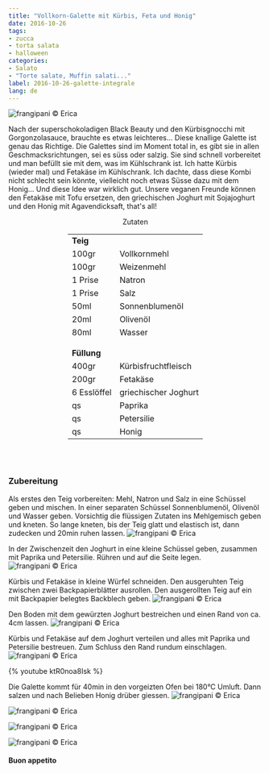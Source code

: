 ```yaml
---
title: "Vollkorn-Galette mit Kürbis, Feta und Honig"
date: 2016-10-26
tags:
- zucca
- torta salata
- halloween
categories:
- Salato
- "Torte salate, Muffin salati..."
label: 2016-10-26-galette-integrale
lang: de
---
```

![](../2016-10-26-galette-integrale-alla-zucca-con-feta-e-miele/header.jpg "frangipani © Erica")

Nach der superschokoladigen Black Beauty und den Kürbisgnocchi mit Gorgonzolasauce, brauchte es etwas leichteres... Diese knallige Galette ist genau das Richtige. Die Galettes sind im Moment total in, es gibt sie in allen Geschmacksrichtungen, sei es süss oder salzig. Sie sind schnell vorbereitet und man befüllt sie mit dem, was im Kühlschrank ist. Ich hatte Kürbis (wieder mal) und Fetakäse im Kühlschrank. Ich dachte, dass diese Kombi nicht schlecht sein könnte, vielleicht noch etwas Süsse dazu mit dem Honig... Und diese Idee war wirklich gut. Unsere veganen Freunde können den Fetakäse mit Tofu ersetzen, den griechischen Joghurt mit Sojajoghurt und den Honig mit Agavendicksaft, that's all!

<div id="wrapper" style="text-align: center">
  <div id="yourdiv" style="display: inline-block;">
    <div class="ingredients">
      <div class="ingredients-title">Zutaten</div>
      <table>
        <tbody>
          <tr>
            <td colspan="2"><b>Teig</b></td>
          </tr>
          <tr>
            <td>100gr</td>
            <td>Vollkornmehl</td>
          </tr>
          <tr>
            <td>100gr</td>
            <td>Weizenmehl</td>
          </tr>
          <tr>
            <td>1 Prise</td>
            <td>Natron</td>
          </tr>
          <tr>
            <td>1 Prise</td>
            <td>Salz</td>
          </tr>
          <tr>
            <td>50ml</td>
            <td>Sonnenblumenöl</td>
          </tr>
          <tr>
            <td>20ml</td>
            <td>Olivenöl</td>
          </tr>
          <tr>
            <td>80ml</td>
            <td>Wasser</td>
          </tr>
          <tr style="height: 15px;"></tr>
          <tr>          
            <td colspan="2"><b>Füllung</b></td>
          </tr>
          <tr>
            <td>400gr</td>
            <td>Kürbisfruchtfleisch</td>
          </tr>
          <tr>
            <td>200gr</td>
            <td>Fetakäse</td>
          </tr>
          <tr>
            <td>6 Esslöffel</td>
            <td>griechischer Joghurt</td>
          </tr>
          <tr>
            <td>qs</td>
            <td>Paprika</td>
          </tr>
          <tr>
            <td>qs</td>
            <td>Petersilie</td>
          </tr>
          <tr>
            <td>qs</td>
            <td>Honig</td>
          </tr>
        </tbody>
      </table>
      <br></br>
    </div>
  </div>
</div>


<h3>
  <font color="grey">
    <i class="fa fa-cogs"></i>
  </font> Zubereitung
</h3>

Als erstes den Teig vorbereiten: Mehl, Natron und Salz in eine Schüssel geben und mischen. In einer separaten Schüssel Sonnenblumenöl, Olivenöl und Wasser geben. Vorsichtig die flüssigen Zutaten ins Mehlgemisch geben und kneten. So lange kneten, bis der Teig glatt und elastisch ist, dann zudecken und 20min ruhen lassen.
![](../2016-10-26-galette-integrale-alla-zucca-con-feta-e-miele/impasto.jpg "frangipani © Erica")

In der Zwischenzeit den Joghurt in eine kleine Schüssel geben, zusammen mit Paprika und Petersilie. Rühren und auf die Seite legen.
![](../2016-10-26-galette-integrale-alla-zucca-con-feta-e-miele/yogurt.jpg "frangipani © Erica")

Kürbis und Fetakäse in kleine Würfel schneiden. Den ausgeruhten Teig zwischen zwei Backpapierblätter ausrollen. Den ausgerollten Teig auf ein mit Backpapier belegtes Backblech geben.
![](../2016-10-26-galette-integrale-alla-zucca-con-feta-e-miele/impastosteso.jpg "frangipani © Erica")

Den Boden mit dem gewürzten Joghurt bestreichen und einen Rand von ca. 4cm lassen.
![](../2016-10-26-galette-integrale-alla-zucca-con-feta-e-miele/base.jpg "frangipani © Erica")

Kürbis und Fetakäse auf dem Joghurt verteilen und alles mit Paprika und Petersilie bestreuen. Zum Schluss den Rand rundum einschlagen.
![](../2016-10-26-galette-integrale-alla-zucca-con-feta-e-miele/teglia.jpg "frangipani © Erica")

{% youtube ktR0noa8Isk %}

Die Galette kommt für 40min in den vorgeizten Ofen bei 180°C Umluft. Dann salzen und nach Belieben Honig drüber giessen.
![](../2016-10-26-galette-integrale-alla-zucca-con-feta-e-miele/risultato1.jpg "frangipani © Erica")

![](../2016-10-26-galette-integrale-alla-zucca-con-feta-e-miele/risultato2.jpg "frangipani © Erica")

![](../2016-10-26-galette-integrale-alla-zucca-con-feta-e-miele/risultato3.jpg "frangipani © Erica")

![](../2016-10-26-galette-integrale-alla-zucca-con-feta-e-miele/risultato4.jpg "frangipani © Erica")


<h4>Buon appetito
  <font color="red">
    <i class="fa fa-smile-o"></i>
  </font>
</h4>
